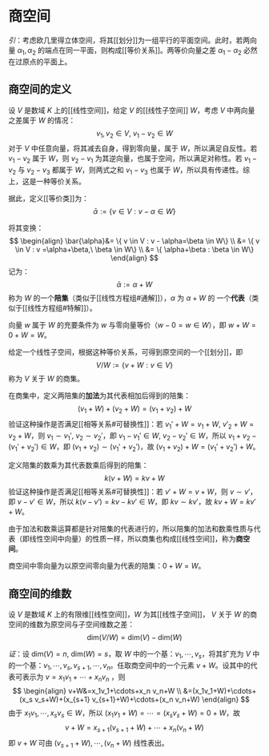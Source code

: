 # 商空间

*引*：考虑欧几里得立体空间，将其[[划分]]为一组平行的平面空间。此时，若两向量 $\alpha_1,\alpha_2$ 的端点在同一平面，则构成[[等价关系]]。两等价向量之差 $\alpha_1-\alpha_2$ 必然在过原点的平面上。

## 商空间的定义

设 $V$ 是数域 $K$ 上的[[线性空间]]，给定 $V$ 的[[线性子空间]] $W$，考虑 $V$ 中两向量之差属于 $W$ 的情况：
$$ v_1,v_2 \in V ,\ v_1-v_2 \in W $$
对于 $V$ 中任意向量，将其减去自身，得到零向量，属于 $W$，所以满足自反性。若 $v_1-v_2$ 属于 $W$，则 $v_2-v_1$ 为其逆向量，也属于空间，所以满足对称性。若 $v_1-v_2$ 与 $v_2-v_3$ 都属于 $W$，则两式之和 $v_1-v_3$ 也属于 $W$，所以具有传递性。综上，这是一种等价关系。

据此，定义[[等价类]]为：
$$ \bar{\alpha}:= \{ v \in V : v - \alpha \in W\} $$

将其变换：
$$ \begin{align}
 \bar{\alpha}&= \{ v \in V : v - \alpha=\beta \in W\}  \\
&= \{ v \in V : v =\alpha+\beta,\ \beta \in W\} \\
&= \{ \alpha+\beta : \beta \in W\}
\end{align} $$
记为：
$$ \bar{\alpha}:=\alpha+W $$
称为 $W$ 的⼀个**陪集**（类似于[[线性方程组#通解]]），$\alpha$ 为 $\alpha+W$ 的 ⼀个**代表**（类似于[[线性方程组#特解]]）。

向量 $w$ 属于 $W$ 的充要条件为 $w$ 与零向量等价（$w-0=w \in W$），即 $w+W=0+W=W$。

给定一个线性子空间，根据这种等价关系，可得到原空间的一个[[划分]]，即
$$ V / W := \{ v +W : v \in V\} $$
称为 $V$ 关于 $W$ 的商集。

在商集中，定义两陪集的**加法**为其代表相加后得到的陪集：
$$ (v_1+W)+(v_2+W)=(v_1+v_2)+W $$
验证这种操作是否满足[[相等关系#可替换性]]：若 $v_1'+W=v_1+W,\ v'_2+W=v_2+W$，则 $v_1 \sim v_1' ,\ v_2 \sim v_2'$，即 $v_1-v_1' \in W,\ v_2-v_2' \in W$，所以 $v_1+v_2-(v_1'+v_2') \in W$，即 $(v_1+v_2)  \sim (v_1'+v_2')$，故 $(v_1+v_2)+W = (v_1'+v_2')+W$。

定义陪集的数乘为其代表数乘后得到的陪集：
$$ k(v+W)=kv+W $$
验证这种操作是否满足[[相等关系#可替换性]]：若 $v'+W=v+W$，则 $v \sim v'$，即 $v-v' \in W$，所以 $k(v-v')=kv-kv' \in W$，即 $kv\sim kv'$，故 $kv+W = kv'+W$。

由于加法和数乘运算都是针对陪集的代表进行的，所以陪集的加法和数乘性质与代表（即线性空间中向量）的性质一样，所以商集也构成[[线性空间]]，称为**商空间**。

商空间中零向量为以原空间零向量为代表的陪集：$0+W=W$。

## 商空间的维数

设 $V$ 是数域 $K$ 上的有限维[[线性空间]]，$W$ 为其[[线性子空间]]， $V$ 关于 $W$ 的商空间的维数为原空间与子空间维数之差：
$$ \mathrm{dim}(V / W)=\mathrm{dim}(V)-\mathrm{dim}(W) $$

*证*：设 $\mathrm{dim}(V)=n,\ \mathrm{dim}(W)=s$，取 $W$ 中的一个基：$v_1,\cdots,v_s$，将其扩充为 $V$ 中的一个基：$v_1,\cdots,v_s,v_{s+1},\cdots,v_n$。任取商空间中的一个元素 $v+W$。设其中的代表可表示为 $v=x_1v_1+\cdots+x_n v_n$ ，则
$$ 
\begin{align}
v+W&=x_1v_1+\cdots+x_n v_n+W \\
&=(x_1v_1+W)+\cdots+(x_s v_s+W)+(x_{s+1} v_{s+1}+W)+\cdots+(x_n v_n+W)
\end{align}
$$
由于 $x_1v_1,\cdots,x_s v_s \in W$，所以 $(x_1v_1+W)=\cdots=(x_s v_s+W)=0+W$，故
$$ v+W=x_{s+1}(v_{s+1}+W)+\cdots+x_n( v_n+W) $$
即 $v+W$ 可由 $(v_{s+1}+W),\cdots,( v_n+W)$ 线性表出。